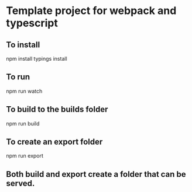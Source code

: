# Template project for webpack and typescript

## To install

npm install
typings install

## To run
npm run watch

## To build to the builds folder
npm run build

## To create an export folder
npm run export


## Both build and export create a folder that can be served.